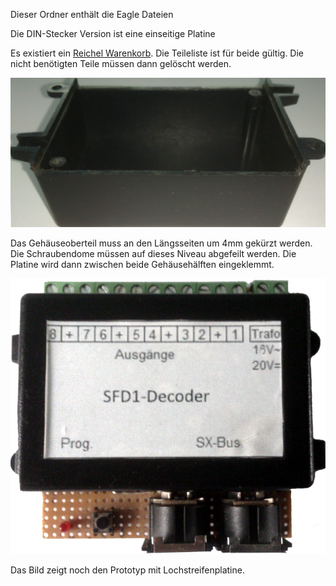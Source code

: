 Dieser Ordner enthält die Eagle Dateien

Die DIN-Stecker Version ist eine einseitige Platine

Es existiert ein <a href="https://www.reichelt.de/my/1683631">Reichel Warenkorb</a>. Die Teileliste ist für beide gültig. Die nicht benötigten Teile müssen dann gelöscht werden.


![Oberteil](Oberteil.png)


Das Gehäuseoberteil muss an den Längsseiten um 4mm gekürzt werden. Die Schraubendome müssen auf dieses Niveau abgefeilt werden. Die Platine wird dann zwischen beide Gehäusehälften eingeklemmt.


![SFD](SFD.png)


Das Bild zeigt noch den Prototyp mit Lochstreifenplatine.
